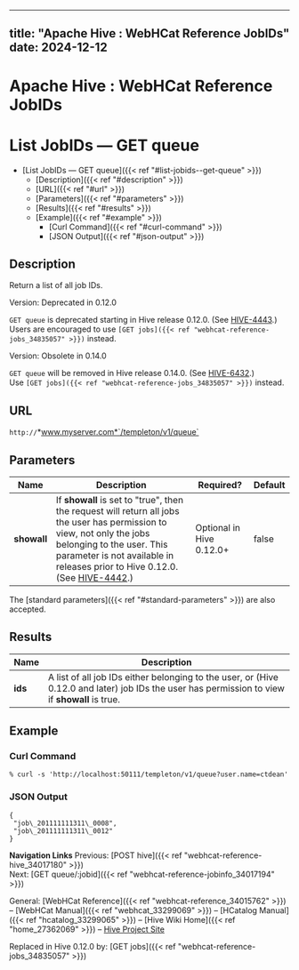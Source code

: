 ---

title: "Apache Hive : WebHCat Reference JobIDs"
date: 2024-12-12
----------------

# Apache Hive : WebHCat Reference JobIDs

# List JobIDs — GET queue

* [List JobIDs — GET queue]({{< ref "#list-jobids--get-queue" >}})
  + [Description]({{< ref "#description" >}})
  + [URL]({{< ref "#url" >}})
  + [Parameters]({{< ref "#parameters" >}})
  + [Results]({{< ref "#results" >}})
  + [Example]({{< ref "#example" >}})
    - [Curl Command]({{< ref "#curl-command" >}})
    - [JSON Output]({{< ref "#json-output" >}})

## Description

Return a list of all job IDs.

Version: Deprecated in 0.12.0

`GET queue` is deprecated starting in Hive release 0.12.0. (See [HIVE-4443](https://issues.apache.org/jira/browse/HIVE-4443).) Users are encouraged to use `[GET jobs]({{< ref "webhcat-reference-jobs_34835057" >}})` instead.

Version: Obsolete in 0.14.0

`GET queue` will be removed in Hive release 0.14.0. (See [HIVE-6432](https://issues.apache.org/jira/browse/HIVE-6432).)  
Use `[GET jobs]({{< ref "webhcat-reference-jobs_34835057" >}})` instead.

## URL

`http://`*www.myserver.com*`/templeton/v1/queue`

## Parameters

|    Name     |                                                                                                                                      Description                                                                                                                                       |        Required?         | Default |
|-------------|----------------------------------------------------------------------------------------------------------------------------------------------------------------------------------------------------------------------------------------------------------------------------------------|--------------------------|---------|
| **showall** | If **showall** is set to "true", then the request will return all jobs the user has permission to view, not only the jobs belonging to the user. This parameter is not available in releases prior to Hive 0.12.0. (See [HIVE-4442](https://issues.apache.org/jira/browse/HIVE-4442).) | Optional in Hive 0.12.0+ | false   |

The [standard parameters]({{< ref "#standard-parameters" >}}) are also accepted.

## Results

|  Name   |                                                                  Description                                                                   |
|---------|------------------------------------------------------------------------------------------------------------------------------------------------|
| **ids** | A list of all job IDs either belonging to the user, or (Hive 0.12.0 and later) job IDs the user has permission to view if **showall** is true. |

## Example

### Curl Command

```
% curl -s 'http://localhost:50111/templeton/v1/queue?user.name=ctdean'

```

### JSON Output

```
{
 "job\_201111111311\_0008",
 "job\_201111111311\_0012"
}

```

**Navigation Links**
Previous: [POST hive]({{< ref "webhcat-reference-hive_34017180" >}})  
Next: [GET queue/:jobid]({{< ref "webhcat-reference-jobinfo_34017194" >}})

General: [WebHCat Reference]({{< ref "webhcat-reference_34015762" >}}) – [WebHCat Manual]({{< ref "webhcat_33299069" >}}) – [HCatalog Manual]({{< ref "hcatalog_33299065" >}}) – [Hive Wiki Home]({{< ref "home_27362069" >}}) – [Hive Project Site](http://hive.apache.org/)

Replaced in Hive 0.12.0 by: [GET jobs]({{< ref "webhcat-reference-jobs_34835057" >}})

